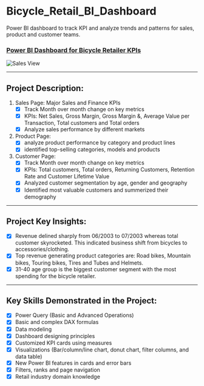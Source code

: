 # Bicycle_Retail_BI_Dashboard
Power BI dashboard to track KPI and analyze trends and patterns for sales, product and customer teams.

### [Power BI Dashboard for Bicycle Retailer KPIs](https://app.powerbi.com/view?r=eyJrIjoiNTY0MDk3MzktODkzMS00MWY5LThlMGUtNTk1NjQ2MTU4MzBiIiwidCI6ImM2ZTU0OWIzLTVmNDUtNDAzMi1hYWU5LWQ0MjQ0ZGM1YjJjNCJ9)

![Sales View](https://github.com/Sophie-XL/Bicycle_Retail_BI_Dashboard/assets/146779290/b0ab4aa6-b256-4a9b-b80e-dd28968ab5c5)


**************************

## Project Description:

1. Sales Page: Major Sales and Finance KPIs
   - [x] Track Month over month change on key metrics
   - [x] KPIs: Net Sales, Gross Margin, Gross Margin &, Average Value per Transaction, Total customers and Total orders
   - [x] Analyze sales performance by different markets
2. Product Page: 
   - [x] analyze product performance by category and product lines
   - [x] identified top-selling categories, models and products
2. Customer Page: 
   - [x] Track Month over month change on key metrics
   - [x] KPIs: Total customers, Total orders, Returning Customers, Retention Rate and Customer Lifetime Value
   - [x] Analyzed customer segmentation by age, gender and geography
   - [x] Identified most valuable customers and summerized their demography

**************************

## Project Key Insights:

- [x] Revenue delined sharply from 06/2003 to 07/2003 whereas total customer skyrocketed. This indicated business shift from bicycles to accessories/clothing.
- [x] Top revenue generating product categories are: Road bikes, Mountain bikes, Touring bikes, Tires and Tubes and Helmets.
- [x] 31-40 age group is the biggest customer segment with the most spending for the bicycle retailer.

**************************

## Key Skills Demonstrated in the Project:

- [x] Power Query (Basic and Advanced Operations) 
- [x] Basic and complex DAX formulas
- [x] Data modeling 
- [x] Dashboard designing principles
- [x] Customized KPI cards using measures
- [x] Visualizations (Bar/column/line chart, donut chart, filter columns, and data table)
- [x] New Power BI features in cards and error bars
- [x] Filters, ranks and page navigation
- [x] Retail industry domain knowledge
